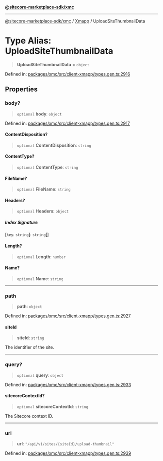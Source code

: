 [**@sitecore-marketplace-sdk/xmc**](../../../../README.md)

***

[@sitecore-marketplace-sdk/xmc](../../../../README.md) / [Xmapp](../README.md) / UploadSiteThumbnailData

# Type Alias: UploadSiteThumbnailData

> **UploadSiteThumbnailData** = `object`

Defined in: [packages/xmc/src/client-xmapp/types.gen.ts:2916](https://github.com/Sitecore/marketplace-sdk/blob/main/packages/xmc/src/client-xmapp/types.gen.ts#L2916)

## Properties

### body?

> `optional` **body**: `object`

Defined in: [packages/xmc/src/client-xmapp/types.gen.ts:2917](https://github.com/Sitecore/marketplace-sdk/blob/main/packages/xmc/src/client-xmapp/types.gen.ts#L2917)

#### ContentDisposition?

> `optional` **ContentDisposition**: `string`

#### ContentType?

> `optional` **ContentType**: `string`

#### FileName?

> `optional` **FileName**: `string`

#### Headers?

> `optional` **Headers**: `object`

##### Index Signature

\[`key`: `string`\]: `string`[]

#### Length?

> `optional` **Length**: `number`

#### Name?

> `optional` **Name**: `string`

***

### path

> **path**: `object`

Defined in: [packages/xmc/src/client-xmapp/types.gen.ts:2927](https://github.com/Sitecore/marketplace-sdk/blob/main/packages/xmc/src/client-xmapp/types.gen.ts#L2927)

#### siteId

> **siteId**: `string`

The identifier of the site.

***

### query?

> `optional` **query**: `object`

Defined in: [packages/xmc/src/client-xmapp/types.gen.ts:2933](https://github.com/Sitecore/marketplace-sdk/blob/main/packages/xmc/src/client-xmapp/types.gen.ts#L2933)

#### sitecoreContextId?

> `optional` **sitecoreContextId**: `string`

The Sitecore context ID.

***

### url

> **url**: `"/api/v1/sites/{siteId}/upload-thumbnail"`

Defined in: [packages/xmc/src/client-xmapp/types.gen.ts:2939](https://github.com/Sitecore/marketplace-sdk/blob/main/packages/xmc/src/client-xmapp/types.gen.ts#L2939)
